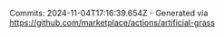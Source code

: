 Commits: 2024-11-04T17:16:39.654Z - Generated via https://github.com/marketplace/actions/artificial-grass
<br>
